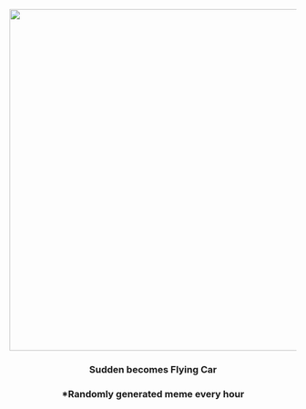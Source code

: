 <p align="center">
        <img src="https://i.redd.it/qj70t11136791.gif" width="600" height="600">
        </p>
        <h3 align="center">Sudden becomes Flying Car</h3>
        <h3 align="center">*Randomly generated meme every hour</h3>
    